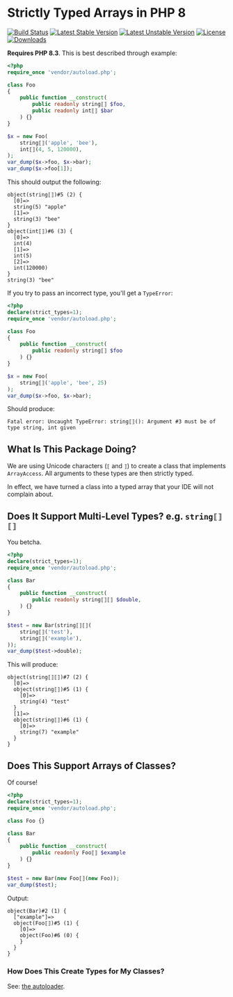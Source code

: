 # Strictly Typed Arrays in PHP 8

[![Build Status](https://github.com/paragonie/typed-arrays/actions/workflows/ci.yml/badge.svg)](https://github.com/paragonie/typed-arrays/actions)
[![Latest Stable Version](https://poser.pugx.org/paragonie/typed-arrays/v/stable)](https://packagist.org/packages/paragonie/typed-arrays)
[![Latest Unstable Version](https://poser.pugx.org/paragonie/typed-arrays/v/unstable)](https://packagist.org/packages/paragonie/typed-arrays)
[![License](https://poser.pugx.org/paragonie/typed-arrays/license)](https://packagist.org/packages/paragonie/typed-arrays)
[![Downloads](https://img.shields.io/packagist/dt/paragonie/typed-arrays.svg)](https://packagist.org/packages/paragonie/typed-arrays)

**Requires PHP 8.3**. This is best described through example:

```php
<?php
require_once 'vendor/autoload.php';

class Foo
{
    public function __construct(
        public readonly string⟦⟧ $foo,
        public readonly int⟦⟧ $bar
    ) {}
}

$x = new Foo(
    string⟦⟧('apple', 'bee'),
    int⟦⟧(4, 5, 120000),
);
var_dump($x->foo, $x->bar);
var_dump($x->foo[1]);
```

This should output the following:

```
object(string⟦⟧)#5 (2) {
  [0]=>
  string(5) "apple"
  [1]=>
  string(3) "bee"
}
object(int⟦⟧)#6 (3) {
  [0]=>
  int(4)
  [1]=>
  int(5)
  [2]=>
  int(120000)
}
string(3) "bee"
```

If you try to pass an incorrect type, you'll get a `TypeError`:

```php
<?php
declare(strict_types=1);
require_once 'vendor/autoload.php';

class Foo
{
    public function __construct(
        public readonly string⟦⟧ $foo
    ) {}
}

$x = new Foo(
    string⟦⟧('apple', 'bee', 25)
);
var_dump($x->foo, $x->bar);
```

Should produce:

```terminal
Fatal error: Uncaught TypeError: string⟦⟧(): Argument #3 must be of type string, int given
```

## What Is This Package Doing?

We are using Unicode characters (`⟦` and `⟧`) to create a class that implements `ArrayAccess`.
All arguments to these types are then strictly typed.

In effect, we have turned a class into a typed array that your IDE will not complain about.

## Does It Support Multi-Level Types? e.g. `string⟦⟧⟦⟧`

You betcha.

```php
<?php
declare(strict_types=1);
require_once 'vendor/autoload.php';

class Bar
{
    public function __construct(
        public readonly string⟦⟧⟦⟧ $double,
    ) {}
}

$test = new Bar(string⟦⟧⟦⟧(
    string⟦⟧('test'),
    string⟦⟧('example'),
));
var_dump($test->double);
```

This will produce:

```terminal
object(string⟦⟧⟦⟧)#7 (2) {
  [0]=>
  object(string⟦⟧)#5 (1) {
    [0]=>
    string(4) "test"
  }
  [1]=>
  object(string⟦⟧)#6 (1) {
    [0]=>
    string(7) "example"
  }
}
```

## Does This Support Arrays of Classes?

Of course!

```php
<?php
declare(strict_types=1);
require_once 'vendor/autoload.php';

class Foo {}

class Bar
{
    public function __construct(
        public readonly Foo⟦⟧ $example
    ) {}
}

$test = new Bar(new Foo⟦⟧(new Foo));
var_dump($test);
```

Output:

```terminal
object(Bar)#2 (1) {
  ["example"]=>
  object(Foo⟦⟧)#5 (1) {
    [0]=>
    object(Foo)#6 (0) {
    }
  }
}
```

### How Does This Create Types for My Classes?

See: [the autoloader](global/autoloader.php).

